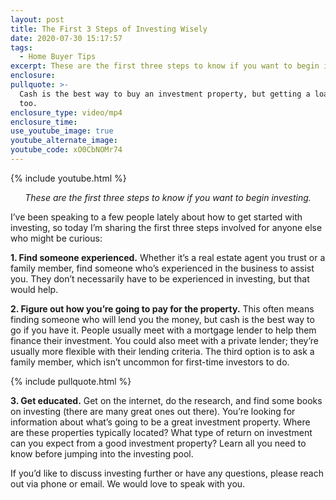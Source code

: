 ```yaml
---
layout: post
title: The First 3 Steps of Investing Wisely
date: 2020-07-30 15:17:57
tags:
  - Home Buyer Tips
excerpt: These are the first three steps to know if you want to begin investing.
enclosure:
pullquote: >-
  Cash is the best way to buy an investment property, but getting a loan works
  too.
enclosure_type: video/mp4
enclosure_time:
use_youtube_image: true
youtube_alternate_image:
youtube_code: xO0CbNOMr74
---
```


{% include youtube.html %}

<p style="text-align: center;"><em>These are the first three steps to know if you want to begin investing.</em></p>

I’ve been speaking to a few people lately about how to get started with investing, so today I’m sharing the first three steps involved for anyone else who might be curious:&nbsp;

**1\. Find someone experienced.** Whether it’s a real estate agent you trust or a family member, find someone who’s experienced in the business to assist you. They don’t necessarily have to be experienced in investing, but that would help.&nbsp;

**2\. Figure out how you’re going to pay for the property.** This often means finding someone who will lend you the money, but cash is the best way to go if you have it. People usually meet with a mortgage lender to help them finance their investment. You could also meet with a private lender; they’re usually more flexible with their lending criteria. The third option is to ask a family member, which isn’t uncommon for first-time investors to do.

{% include pullquote.html %}

**3\. Get educated.** Get on the internet, do the research, and find some books on investing (there are many great ones out there). You’re looking for information about what’s going to be a great investment property. Where are these properties typically located? What type of return on investment can you expect from a good investment property? Learn all you need to know before jumping into the investing pool.&nbsp;

If you’d like to discuss investing further or have any questions, please reach out via phone or email. We would love to speak with you.